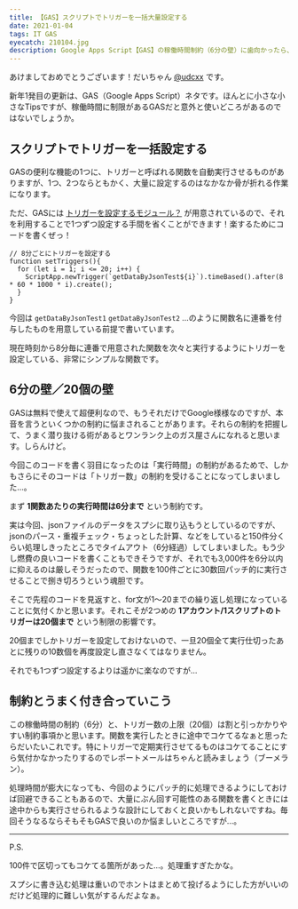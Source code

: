 ```yaml
---
title: 【GAS】スクリプトでトリガーを一括大量設定する
date: 2021-01-04
tags: IT GAS
eyecatch: 210104.jpg
description: Google Apps Script【GAS】の稼働時間制約（6分の壁）に歯向かったら、トリガー数の上限にぶち当たりつつもどうにかやりきりました。
---
```


あけましておめでとうございます！だいちゃん [@udcxx](https://twitter.com/udc_xx) です。

新年1発目の更新は、GAS（Google Apps Script）ネタです。ほんとに小さな小さなTipsですが、稼働時間に制限があるGASだと意外と使いどころがあるのではないでしょうか。



## スクリプトでトリガーを一括設定する

GASの便利な機能の1つに、トリガーと呼ばれる関数を自動実行させるものがありますが、1つ、2つならともかく、大量に設定するのはなかなか骨が折れる作業になります。

ただ、GASには [トリガーを設定するモジュール？](https://developers.google.com/apps-script/reference/script/clock-trigger-builder) が用意されているので、それを利用することで1つずつ設定する手間を省くことができます！楽するためにコードを書くぜっ！

```
// 8分ごとにトリガーを設定する
function setTriggers(){
  for (let i = 1; i <= 20; i++) {
    ScriptApp.newTrigger(`getDataByJsonTest${i}`).timeBased().after(8 * 60 * 1000 * i).create();
  }
}
```

今回は `getDataByJsonTest1` `getDataByJsonTest2` ...のように関数名に連番を付与したものを用意している前提で書いています。

現在時刻から8分毎に連番で用意された関数を次々と実行するようにトリガーを設定している、非常にシンプルな関数です。



## 6分の壁／20個の壁

GASは無料で使えて超便利なので、もうそれだけでGoogle様様なのですが、本音を言うといくつかの制約に悩まされることがあります。それらの制約を把握して、うまく潜り抜ける術があるとワンランク上のガス屋さんになれると思います。しらんけど。

今回このコードを書く羽目になったのは「実行時間」の制約があるためで、しかもさらにそのコードは「トリガー数」の制約を受けることになってしまいました...。

まず **1関数あたりの実行時間は6分まで** という制約です。

実は今回、jsonファイルのデータをスプシに取り込もうとしているのですが、jsonのパース・重複チェック・ちょっとした計算、などをしていると150件分くらい処理しきったところでタイムアウト（6分経過）してしまいました。もう少し燃費の良いコードを書くこともできそうですが、それでも3,000件を6分以内に抑えるのは厳しそうだったので、関数を100件ごとに30数回パッチ的に実行させることで捌き切ろうという魂胆です。

そこで先程のコードを見返すと、for文が1〜20までの繰り返し処理になっていることに気付くかと思います。それこそが2つめの **1アカウント/1スクリプトのトリガーは20個まで** という制限の影響です。

20個までしかトリガーを設定しておけないので、一旦20個全て実行仕切ったあとに残りの10数個を再度設定し直さなくてはなりません。

それでも1つずつ設定するよりは遥かに楽なのですが...



## 制約とうまく付き合っていこう

この稼働時間の制約（6分）と、トリガー数の上限（20個）は割と引っかかりやすい制約事項かと思います。関数を実行したときに途中でコケてるなぁと思ったらだいたいこれです。特にトリガーで定期実行させてるものはコケてることにすら気付かなかったりするのでレポートメールはちゃんと読みましょう（ブーメラン）。

処理時間が膨大になっても、今回のようにパッチ的に処理できるようにしておけば回避できることもあるので、大量にぶん回す可能性のある関数を書くときには途中からも実行させられるような設計にしておくと良いかもしれないですね。毎回そうなるならそもそもGASで良いのか悩ましいところですが...。


-----

P.S.

100件で区切ってもコケてる箇所があった...。処理重すぎたかな。

スプシに書き込む処理は重いのでホントはまとめて投げるようにした方がいいのだけど処理的に難しい気がするんだよなぁ。
